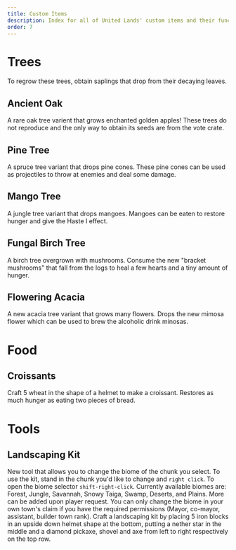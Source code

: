 ```yaml
---
title: Custom Items
description: Index for all of United Lands' custom items and their function.
order: 7
---
```

# Trees
To regrow these trees, obtain saplings that drop from their decaying leaves.

## Ancient Oak
A rare oak tree varient that grows enchanted golden apples! These trees do not reproduce and the only way to obtain its seeds are from the vote crate.

## Pine Tree
A spruce tree variant that drops pine cones. These pine cones can be used as projectiles to throw at enemies and deal some damage. 

## Mango Tree
A jungle tree variant that drops mangoes. Mangoes can be eaten to restore hunger and give the Haste I effect.

## Fungal Birch Tree
A birch tree overgrown with mushrooms. Consume the new "bracket mushrooms" that fall from the logs to heal a few hearts and a tiny amount of hunger.

## Flowering Acacia
A new acacia tree variant that grows many flowers. Drops the new mimosa flower which can be used to brew the alcoholic drink minosas.

# Food

## Croissants
Craft 5 wheat in the shape of a helmet to make a croissant. Restores as much hunger as eating two pieces of bread.

# Tools

## Landscaping Kit
New tool that allows you to change the biome of the chunk you select. To use the kit, stand in the chunk you'd like to change and `right click`. To open the biome selector  `shift-right-click`. Currently available biomes are: Forest, Jungle, Savannah, Snowy Taiga, Swamp, Deserts, and Plains. More can be added upon player request. You can only change the biome in your own town's claim if you have the required permissions (Mayor, co-mayor, assistant, builder town rank). Craft a landscaping kit by placing 5 iron blocks in an upside down helmet shape at the bottom, putting a nether star in the middle and a diamond pickaxe, shovel and axe from left to right respectively on the top row.
